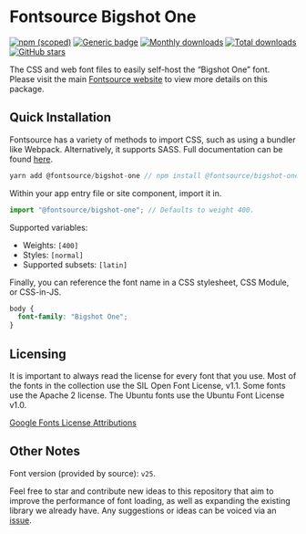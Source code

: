# Fontsource Bigshot One

[![npm (scoped)](https://img.shields.io/npm/v/@fontsource/bigshot-one?color=brightgreen)](https://www.npmjs.com/package/@fontsource/bigshot-one) [![Generic badge](https://img.shields.io/badge/fontsource-passing-brightgreen)](https://github.com/fontsource/fontsource) [![Monthly downloads](https://badgen.net/npm/dm/@fontsource/bigshot-one)](https://github.com/fontsource/fontsource) [![Total downloads](https://badgen.net/npm/dt/@fontsource/bigshot-one)](https://github.com/fontsource/fontsource) [![GitHub stars](https://img.shields.io/github/stars/fontsource/fontsource.svg?style=social&label=Star)](https://github.com/fontsource/fontsource/stargazers)

The CSS and web font files to easily self-host the “Bigshot One” font. Please visit the main [Fontsource website](https://fontsource.org/fonts/bigshot-one) to view more details on this package.

## Quick Installation

Fontsource has a variety of methods to import CSS, such as using a bundler like Webpack. Alternatively, it supports SASS. Full documentation can be found [here](https://fontsource.org/docs/introduction).

```javascript
yarn add @fontsource/bigshot-one // npm install @fontsource/bigshot-one
```

Within your app entry file or site component, import it in.

```javascript
import "@fontsource/bigshot-one"; // Defaults to weight 400.
```

Supported variables:

- Weights: `[400]`
- Styles: `[normal]`
- Supported subsets: `[latin]`

Finally, you can reference the font name in a CSS stylesheet, CSS Module, or CSS-in-JS.

```css
body {
  font-family: "Bigshot One";
}
```

## Licensing

It is important to always read the license for every font that you use.
Most of the fonts in the collection use the SIL Open Font License, v1.1. Some fonts use the Apache 2 license. The Ubuntu fonts use the Ubuntu Font License v1.0.

[Google Fonts License Attributions](https://fonts.google.com/attribution)

## Other Notes

Font version (provided by source): `v25`.

Feel free to star and contribute new ideas to this repository that aim to improve the performance of font loading, as well as expanding the existing library we already have. Any suggestions or ideas can be voiced via an [issue](https://github.com/fontsource/fontsource/issues).
